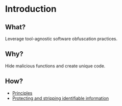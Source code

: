 # Introduction

## What?

Leverage tool-agnostic software obfuscation practices. 

## Why?

Hide malicious functions and create unique code.

## How?

* [Principles](principles.md)
* [Protecting and stripping identifiable information](info.md)

